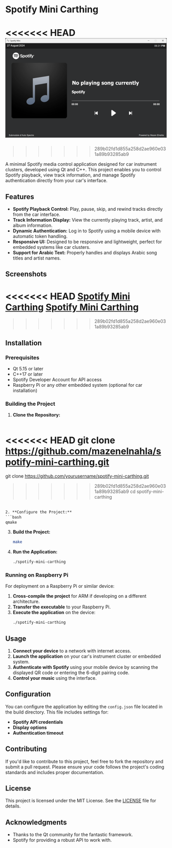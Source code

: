 # Spotify Mini Carthing

<<<<<<< HEAD
![Spotify Mini Carthing](https://github.com/mazenelnahla/Spotify_Mini_Carthing/blob/main/screenshots/2.png)
=======
<!-- Add a screenshot of the project -->
>>>>>>> 289b02fd1d855a258d2ae960e031a89b93285ab9

A minimal Spotify media control application designed for car instrument clusters, developed using Qt and C++. This project enables you to control Spotify playback, view track information, and manage Spotify authentication directly from your car's interface.

## Features

- **Spotify Playback Control:** Play, pause, skip, and rewind tracks directly from the car interface.
- **Track Information Display:** View the currently playing track, artist, and album information.
- **Dynamic Authentication:** Log in to Spotify using a mobile device with automatic token handling.
- **Responsive UI:** Designed to be responsive and lightweight, perfect for embedded systems like car clusters.
- **Support for Arabic Text:** Properly handles and displays Arabic song titles and artist names.

## Screenshots
<<<<<<< HEAD
[Spotify Mini Carthing](https://github.com/mazenelnahla/Spotify_Mini_Carthing/blob/main/screenshots/2.png) 
[Spotify Mini Carthing](https://github.com/mazenelnahla/Spotify_Mini_Carthing/blob/main/screenshots/1.png) 
=======

<!-- Add some screenshots of your application in action -->
>>>>>>> 289b02fd1d855a258d2ae960e031a89b93285ab9

## Installation

### Prerequisites

- Qt 5.15 or later
- C++17 or later
- Spotify Developer Account for API access
- Raspberry Pi or any other embedded system (optional for car installation)

### Building the Project

1. **Clone the Repository:**
   ```bash
<<<<<<< HEAD
   git clone https://github.com/mazenelnahla/spotify-mini-carthing.git
=======
   git clone https://github.com/yourusername/spotify-mini-carthing.git
>>>>>>> 289b02fd1d855a258d2ae960e031a89b93285ab9
   cd spotify-mini-carthing
   ```

2. **Configure the Project:**
   ```bash
   qmake
   ```

3. **Build the Project:**
   ```bash
   make
   ```

4. **Run the Application:**
   ```bash
   ./spotify-mini-carthing
   ```

### Running on Raspberry Pi

For deployment on a Raspberry Pi or similar device:

1. **Cross-compile the project** for ARM if developing on a different architecture.
2. **Transfer the executable** to your Raspberry Pi.
3. **Execute the application** on the device:
   ```bash
   ./spotify-mini-carthing
   ```

## Usage

1. **Connect your device** to a network with internet access.
2. **Launch the application** on your car's instrument cluster or embedded system.
3. **Authenticate with Spotify** using your mobile device by scanning the displayed QR code or entering the 6-digit pairing code.
4. **Control your music** using the interface.

## Configuration

You can configure the application by editing the `config.json` file located in the build directory. This file includes settings for:

- **Spotify API credentials**
- **Display options**
- **Authentication timeout**

## Contributing

If you'd like to contribute to this project, feel free to fork the repository and submit a pull request. Please ensure your code follows the project's coding standards and includes proper documentation.

## License

This project is licensed under the MIT License. See the [LICENSE](LICENSE) file for details.

## Acknowledgments

- Thanks to the Qt community for the fantastic framework.
- Spotify for providing a robust API to work with.
